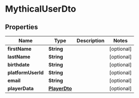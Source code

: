 

# MythicalUserDto

## Properties

Name | Type | Description | Notes
------------ | ------------- | ------------- | -------------
**firstName** | **String** |  |  [optional]
**lastName** | **String** |  |  [optional]
**birthdate** | **String** |  |  [optional]
**platformUserId** | **String** |  |  [optional]
**email** | **String** |  |  [optional]
**playerData** | [**PlayerDto**](PlayerDto.md) |  |  [optional]



